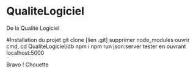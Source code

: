 # QualiteLogiciel
De la Qualité Logiciel

#Installation du projet
	git clone [lien .git]
	supprimer node_modules
	ouvrir cmd, cd QualiteLogiciel/db
	npm i
	npm run json:server
	tester en ouvrant localhost:5000

Bravo !
Chouette